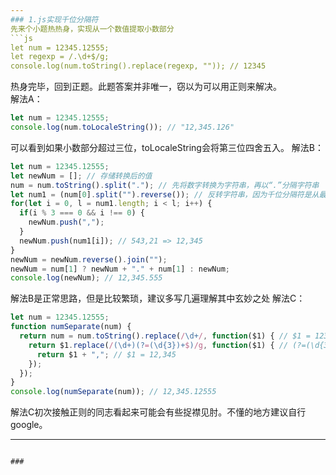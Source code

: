 ```yaml
---
### 1.js实现千位分隔符
先来个小题热热身，实现从一个数值提取小数部分
```js
let num = 12345.12555;
let regexp = /.\d+$/g;
console.log(num.toString().replace(regexp, "")); // 12345
```
热身完毕，回到正题。此题答案并非唯一，窃以为可以用正则来解决。  
解法A：
```js
let num = 12345.12555;
console.log(num.toLocaleString()); // "12,345.126"
```
可以看到如果小数部分超过三位，toLocaleString会将第三位四舍五入。
解法B：
```js
let num = 12345.12555;
let newNum = []; // 存储转换后的值
num = num.toString().split("."); // 先将数字转换为字符串，再以“.”分隔字符串
let num1 = (num[0].split("").reverse()); // 反转字符串，因为千位分隔符是从最后3位开始的（12345 => 12,345），num = ["5", "4", ...]
for(let i = 0, l = num1.length; i < l; i++) {
  if(i % 3 === 0 && i !== 0) {
    newNum.push(",");
  }
  newNum.push(num1[i]); // 543,21 => 12,345
}
newNum = newNum.reverse().join("");
newNum = num[1] ? newNum + "." + num[1] : newNum;
console.log(newNum); // 12,345.555
```
解法B是正常思路，但是比较繁琐，建议多写几遍理解其中玄妙之处
解法C：
```js
let num = 12345.12555;
function numSeparate(num) {
  return num = num.toString().replace(/\d+/, function($1) { // $1 = 12345
    return $1.replace(/(\d+)(?=(\d{3})+$)/g, function($1) { // (?=(\d{3}+$)表示匹配以3为倍数的数字个数），这里会匹配一次得到$1=2
      return $1 + ","; // $1 = 12,345
    });
  });
}
console.log(numSeparate(num)); // 12,345.12555
```
解法C初次接触正则的同志看起来可能会有些捉襟见肘。不懂的地方建议自行google。

---
```

###
